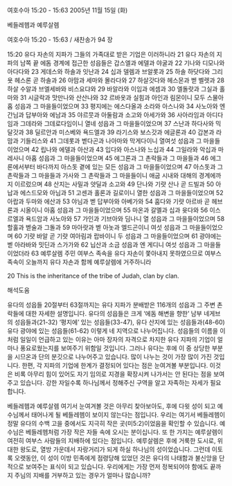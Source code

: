 여호수아 15:20 - 15:63 
2005년 11월 15일 (화)

베들레헴과 예루살렘



여호수아 15:20 - 15:63 / 새찬송가 94 장


15:20 유다 자손의 지파가 그들의 가족대로 받은 기업은 이러하니라 21 유다 자손의 지파의 남쪽 끝 에돔 경계에 접근한 성읍들은 갑스엘과 에델과 야굴과 22 기나와 디모나와 아다다와 23 게데스와 하솔과 잇난과 24 십과 델렘과 브알롯과 25 하솔 하닷다와 그리욧 헤스론 곧 하솔과 26 아맘과 세마와 몰라다와 27 하살갓다와 헤스몬과 벧 벨렛과 28 하살 수알과 브엘세바와 비스요댜와 29 바알라와 이임과 에셈과 30 엘돌랏과 그실과 홀마와 31 시글락과 맛만나와 산산나와 32 르바옷과 실힘과 아인과 림몬이니 모두 스물아홉 성읍과 그 마을들이었으며 33 평지에는 에스다올과 소라와 아스나와 34 사노아와 엔간님과 답부아와 에남과 35 야르뭇과 아둘람과 소고와 아세가와 36 사아라임과 아디다임과 그데라와 그데로다임이니 열네 성읍과 그 마을들이었으며 37 스난과 하다사와 믹달갓과 38 딜르안과 미스베와 욕드엘과 39 라기스와 보스갓과 에글론과 40 갑본과 라맘과 기들리스와 41 그데롯과 벧다곤과 나아마와 막게다이니 열여섯 성읍과 그 마을들이었으며 42 립나와 에델과 아산과 43 입다와 아스나와 느십과 44 그일라와 악십과 마레사니 아홉 성읍과 그 마을들이었으며 45 에그론과 그 촌락들과 그 마을들과 46 에그론에서부터 바다까지 아스돗 곁에 있는 모든 성읍과 그 마을들이었으며 47 아스돗과 그 촌락들과 그 마을들과 가사와 그 촌락들과 그 마을들이니 애굽 시내와 대해의 경계에까지 이르렀으며 48 산지는 사밀과 얏딜과 소고와 49 단나와 기럇 산나 곧 드빌과 50 아납과 에스드모와 아님과 51 고센과 홀론과 길로이니 열한 성읍과 그 마을들이었으며 52 아랍과 두마와 에산과 53 야님과 벧 답부아와 아베가와 54 훔다와 기럇 아르바 곧 헤브론과 시올이니 아홉 성읍과 그 마을들이었으며 55 마온과 갈멜과 십과 윳다와 56 이스르엘과 욕드암과 사노아와 57 가인과 기브아와 딤나니 열 성읍과 그 마을들이었으며 58 할훌과 벧술과 그돌과 59 마아랏과 벧 아놋과 엘드곤이니 여섯 성읍과 그 마을들이었으며 60 기럇 바알 곧 기럇 여아림과 랍바이니 두 성읍과 그 마을들이었으며 61 광야에는 벧 아라바와 밋딘과 스가가와 62 닙산과 소금 성읍과 엔 게디니 여섯 성읍과 그 마을들이었더라 63 예루살렘 주민 여부스 족속을 유다 자손이 쫓아내지 못하였으므로 여부스 족속이 오늘까지 유다 자손과 함께 예루살렘에 거주하니라 

20 This is the inheritance of the tribe of Judah, clan by clan.

해석도움





유다의 성읍들 
20절부터 63절까지는 유다 지파가 분배받은 116개의 성읍과 그 주변 촌락들에 대한 자세한 설명입니다. 유다의 성읍들은 크게 ‘에돔 해변을 향한’ 남부 네게브의 성읍들과(21-32) ‘평지에’ 있는 성읍들(33-47), 유다 산지에 있는 성읍들과(48-60) 유다 광야에 있는 성읍들(61-62) 이렇게 네 지역으로 나누어집니다. 성읍들의 이름을 이처럼 일일이 언급하고 있는 이유는 아마 장자의 자격으로 차지한 유다 지파의 기업이 얼마나 풍요로웠는지를 보여주기 위함일 것입니다. 그러나 유다는 후에 이 중 상당한 부분을 시므온과 단의 분깃으로 나누어주고 있습니다. 많이 나누는 것이 가장 많이 가진 것입니다. 한편, 각 지파의 기업에 한계가 결정되어 있다는 점은 눈여겨볼 부분입니다. 이것은 비록 아무리 힘이 있어도 자기 임의로 지경을 확장시켜 나가서는 안 된다는 점을 보여주고 있습니다. 강한 자일수록 하나님께서 정해주신 구역을 알고 자족하는 자세가 필요합니다. 

베들레헴과 예루살렘 
여기서 눈여겨볼 것은 아무리 찾아보아도, 후에 다윗 성이 되고 예수님께서 태어나게 될 베들레헴이 보이지 않는다는 점입니다. 우리는 여기서 베들레헴이 정말 유다의 수백 고을 중에서도 지극히 작은 곳(미5:2)이었음을 확인할 수 있습니다. 예수님은 베들레헴처럼 가장 작은 자들 속에 오시는 분이십니다. 또 한 가지는 예루살렘이 여전히 여부스 사람들의 지배하에 있다는 점입니다. 예루살렘은 후에 거룩한 도시로, 위대한 왕도로, 열방 가운데서 자랑거리가 되게 하실 하나님의 성이었습니다. 그런데 이토록 오랫동안, 이 성이 이방 민족에게 점령당해 있었던 것은 유다의 나태함과 불신앙을 단적으로 보여주는 표식이 되고 있습니다. 우리에게는 가장 먼저 정복되어야 함에도 끝까지 주님의 지배를 거부하고 있는 경우가 얼마나 많습니까?